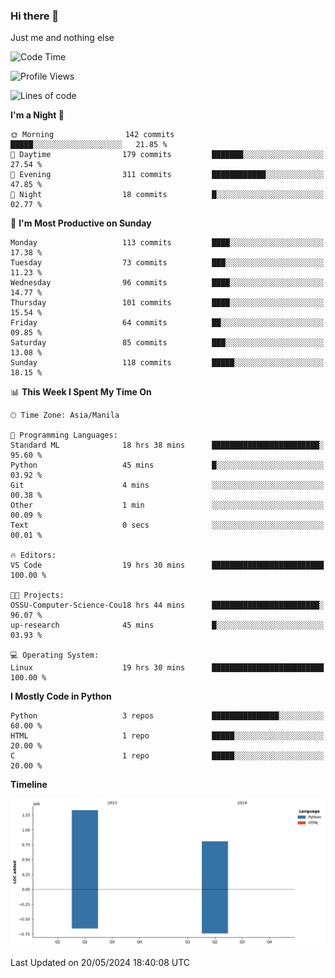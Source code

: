 ### Hi there 👋

Just me and nothing else


<!--START_SECTION:waka-->
![Code Time](http://img.shields.io/badge/Code%20Time-290%20hrs%203%20mins-blue)

![Profile Views](http://img.shields.io/badge/Profile%20Views-2-blue)

![Lines of code](https://img.shields.io/badge/From%20Hello%20World%20I%27ve%20Written-2.1%20million%20lines%20of%20code-blue)

**I'm a Night 🦉** 

```text
🌞 Morning                142 commits         █████░░░░░░░░░░░░░░░░░░░░   21.85 % 
🌆 Daytime                179 commits         ███████░░░░░░░░░░░░░░░░░░   27.54 % 
🌃 Evening                311 commits         ████████████░░░░░░░░░░░░░   47.85 % 
🌙 Night                  18 commits          █░░░░░░░░░░░░░░░░░░░░░░░░   02.77 % 
```
📅 **I'm Most Productive on Sunday** 

```text
Monday                   113 commits         ████░░░░░░░░░░░░░░░░░░░░░   17.38 % 
Tuesday                  73 commits          ███░░░░░░░░░░░░░░░░░░░░░░   11.23 % 
Wednesday                96 commits          ████░░░░░░░░░░░░░░░░░░░░░   14.77 % 
Thursday                 101 commits         ████░░░░░░░░░░░░░░░░░░░░░   15.54 % 
Friday                   64 commits          ██░░░░░░░░░░░░░░░░░░░░░░░   09.85 % 
Saturday                 85 commits          ███░░░░░░░░░░░░░░░░░░░░░░   13.08 % 
Sunday                   118 commits         █████░░░░░░░░░░░░░░░░░░░░   18.15 % 
```


📊 **This Week I Spent My Time On** 

```text
🕑︎ Time Zone: Asia/Manila

💬 Programming Languages: 
Standard ML              18 hrs 38 mins      ████████████████████████░   95.60 % 
Python                   45 mins             █░░░░░░░░░░░░░░░░░░░░░░░░   03.92 % 
Git                      4 mins              ░░░░░░░░░░░░░░░░░░░░░░░░░   00.38 % 
Other                    1 min               ░░░░░░░░░░░░░░░░░░░░░░░░░   00.09 % 
Text                     0 secs              ░░░░░░░░░░░░░░░░░░░░░░░░░   00.01 % 

🔥 Editors: 
VS Code                  19 hrs 30 mins      █████████████████████████   100.00 % 

🐱‍💻 Projects: 
OSSU-Computer-Science-Cou18 hrs 44 mins      ████████████████████████░   96.07 % 
up-research              45 mins             █░░░░░░░░░░░░░░░░░░░░░░░░   03.93 % 

💻 Operating System: 
Linux                    19 hrs 30 mins      █████████████████████████   100.00 % 
```

**I Mostly Code in Python** 

```text
Python                   3 repos             ███████████████░░░░░░░░░░   60.00 % 
HTML                     1 repo              █████░░░░░░░░░░░░░░░░░░░░   20.00 % 
C                        1 repo              █████░░░░░░░░░░░░░░░░░░░░   20.00 % 
```



**Timeline**

![Lines of Code chart](https://raw.githubusercontent.com/brutist/brutist/main/assets/bar_graph.png)


 Last Updated on 20/05/2024 18:40:08 UTC
<!--END_SECTION:waka-->
